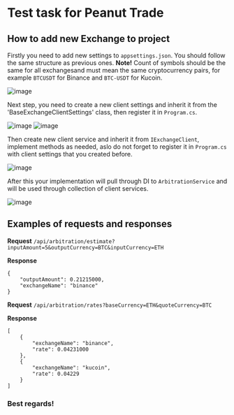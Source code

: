 # Test task for Peanut Trade

## How to add new Exchange to project

Firstly you need to add new settings to `appsettings.json`. You should follow the same structure as previous ones. **Note!** Count of symbols should be the same for all exchangesand must mean the same cryptocurrency pairs, for example `BTCUSDT` for Binance and `BTC-USDT` for Kucoin.

![image](https://github.com/user-attachments/assets/82e30f9a-276b-4d4d-9c80-117f19c2b77a)

Next step, you need to create a new client settings and inherit it from the 'BaseExchangeClientSettings' class, then register it in `Program.cs`.

![image](https://github.com/user-attachments/assets/304f7e02-2567-4b6c-b7e6-90f480cd0ab9)
![image](https://github.com/user-attachments/assets/7edbdde6-6d30-4ca4-a568-7ca2d2ef42bd)

Then create new client service and inherit it from `IExchangeClient`, implement methods as needed, aslo do not forget to register it in `Program.cs` with client settings that you created before.

![image](https://github.com/user-attachments/assets/fdd03f30-5fe3-4e34-81f0-c8ff790eb216)

After this your implementation will pull through DI to `ArbitrationService` and will be used through collection of client services.

![image](https://github.com/user-attachments/assets/6d371cee-43a6-4072-8cf9-6e26d89ae066)

## Examples of requests and responses

**Request**
`/api/arbitration/estimate?inputAmount=5&outputCurrency=BTC&inputCurrency=ETH`

**Response**
```
{
    "outputAmount": 0.21215000,
    "exchangeName": "binance"
}
```

**Request**
`/api/arbitration/rates?baseCurrency=ETH&quoteCurrency=BTC`

**Response**
```
[
    {
        "exchangeName": "binance",
        "rate": 0.04231000
    },
    {
        "exchangeName": "kucoin",
        "rate": 0.04229
    }
]
```

### Best regards!

